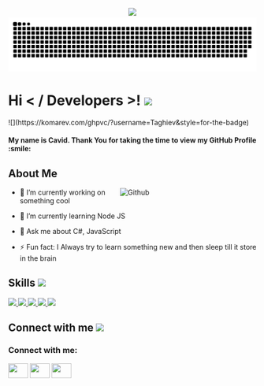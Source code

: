 <p align="center">
    <div align="center"><img width="1000" src="https://scontent.fgyd20-1.fna.fbcdn.net/v/t39.30808-6/321928914_1197340777877378_2877802557219089452_n.png?_nc_cat=105&ccb=1-7&_nc_sid=e3f864&_nc_ohc=qmalWHfYK4cAX91-bh0&_nc_ht=scontent.fgyd20-1.fna&oh=00_AfDWOAmpKD2O922fc2RlQ4QfLbonMUnIDB8sWYdcTbKz1g&oe=63AE9763"></div>
    <div align="center" dir="auto">
      <a href="https://" rel="nofollow">
      <img src="https://github.com/1999AZZAR/1999AZZAR/raw/main/resources/img/grid-snake.svg" alt="snake" style="max-width: 100%;"></a>
    </div>
</p>

<h1> Hi < / Developers >! <img src = "https://raw.githubusercontent.com/MartinHeinz/MartinHeinz/master/wave.gif" width = 30px></h1> ![](https://komarev.com/ghpvc/?username=Taghiev&style=for-the-badge)
<h4>My name is Cavid. Thank You for taking the time to view my GitHub Profile :smile:</h4>


<h2> About Me </h2>

<img width="55%" align="right" alt="Github" src="https://camo.githubusercontent.com/1c599fd918f649ead173975ee0cb6ce72c47d2765e2813f608f7282a74407e26/68747470733a2f2f6d656469612e67697068792e636f6d2f6d656469612f38333648694a633770677a7938694e58436e2f67697068792e676966" />
    


- 🔭 I’m currently working on something cool 
  
- 🌱 I’m currently learning Node JS
  
- 💬 Ask me about C#, JavaScript
  
- ⚡ Fun fact: I Always try to learn something new and then sleep till it store in the brain

<h2> Skills <img src = "https://media2.giphy.com/media/QssGEmpkyEOhBCb7e1/giphy.gif?cid=ecf05e47a0n3gi1bfqntqmob8g9aid1oyj2wr3ds3mg700bl&rid=giphy.gif" width = 32px> </h2>
<a href=><img width ='32px' src ='https://cnglobal.com.au/wp-content/uploads/2021/09/csharp_original_logo_icon_146578.png'> </a>
<a href=><img width ='32px' src ='https://upload.wikimedia.org/wikipedia/commons/thumb/7/7d/Microsoft_.NET_logo.svg/2048px-Microsoft_.NET_logo.svg.png'> </a>
<a href=><img width ='32px' src ='https://raw.githubusercontent.com/rahulbanerjee26/githubAboutMeGenerator/main/icons/javascript.svg'> </a>
<a href=><img width ='32px' src ='https://raw.githubusercontent.com/rahulbanerjee26/githubAboutMeGenerator/main/icons/css.svg'> </a>
<a href=><img width ='32px' src ='https://raw.githubusercontent.com/rahulbanerjee26/githubAboutMeGenerator/main/icons/html.svg'> </a>
   


    
<h2> Connect with me <img src='https://raw.githubusercontent.com/ShahriarShafin/ShahriarShafin/main/Assets/handshake.gif' width="100px"> </h2>
<h3 align="left">Connect with me:</h3>
<p align="left">
  <a href="https://www.linkedin.com/in/javidtaghiev/" target="blank"><img align="center"
      src="https://raw.githubusercontent.com/rahuldkjain/github-profile-readme-generator/master/src/images/icons/Social/linked-in-alt.svg"
      alt="" height="30" width="40" /></a>
  <a href="https://www.facebook.com/tagh1zade/" target="blank"><img align="center"
      src="https://raw.githubusercontent.com/rahuldkjain/github-profile-readme-generator/master/src/images/icons/Social/facebook.svg"
      alt="" height="30" width="40" /></a>
  <a href="https://www.instagram.com/jaweedtaghi/" target="blank"><img align="center"
      src="https://raw.githubusercontent.com/rahuldkjain/github-profile-readme-generator/master/src/images/icons/Social/instagram.svg"
      alt="" height="30" width="40" /></a>
</p>
